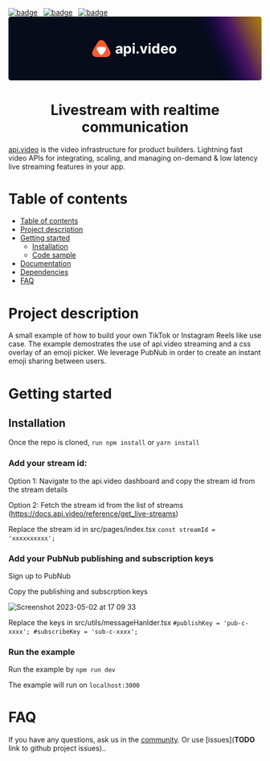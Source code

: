 [![badge](https://img.shields.io/twitter/follow/api_video?style=social)](https://twitter.com/intent/follow?screen_name=api_video)
&nbsp; [![badge](https://img.shields.io/github/stars/apivideo/api.video-android-live-stream?style=social)](https://github.com/apivideo/api.video-android-live-stream)
&nbsp; [![badge](https://img.shields.io/discourse/topics?server=https%3A%2F%2Fcommunity.api.video)](https://community.api.video)
![](https://github.com/apivideo/.github/blob/main/assets/apivideo_banner.png)
<h1 align="center">Livestream with realtime communication</h1>

[api.video](https://api.video) is the video infrastructure for product builders. Lightning fast
video APIs for integrating, scaling, and managing on-demand & low latency live streaming features in
your app.

# Table of contents

- [Table of contents](#table-of-contents)
- [Project description](#project-description)
- [Getting started](#getting-started)
    - [Installation](#installation)
    - [Code sample](#code-sample)
- [Documentation](#documentation)
- [Dependencies](#dependencies)
- [FAQ](#faq)

# Project description

A small example of how to build your own TikTok or Instagram Reels like use case. The example demostrates the use of api.video streaming and a css overlay of an emoji
picker. We leverage PubNub in order to create an instant emoji sharing between users.
# Getting started

## Installation

Once the repo is cloned, `run npm install` or `yarn install`

### Add your stream id:

Option 1: Navigate to the api.video dashboard and copy the stream id from the stream details

Option 2: Fetch the stream id from the list of streams (https://docs.api.video/reference/get_live-streams)

Replace the stream id in src/pages/index.tsx `const streamId = 'xxxxxxxxxx';`

### Add your PubNub publishing and subscription keys

Sign up to PubNub

Copy the publishing and subscrption keys

<img width="790" alt="Screenshot 2023-05-02 at 17 09 33" src="https://user-images.githubusercontent.com/60220723/235696165-a644b440-381e-4169-bed8-955d6a99e5a7.png">

Replace the keys in src/utils/messageHanlder.tsx 
`#publishKey = 'pub-c-xxxx';
 #subscribeKey = 'sub-c-xxxx';`

### Run the example

Run the example by `npm run dev`

The example will run on `localhost:3000`

# FAQ

If you have any questions, ask us in the [community](https://community.api.video). Or
use [issues](**TODO** link to github project issues)..
